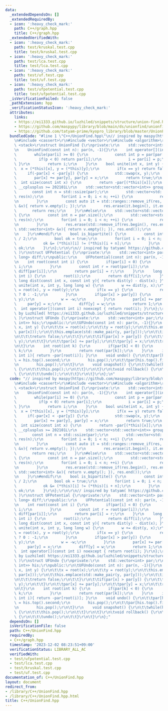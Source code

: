 ```yaml
---
data:
  _extendedDependsOn: []
  _extendedRequiredBy:
  - icon: ':heavy_check_mark:'
    path: C++/graph.hpp
    title: C++/graph.hpp
  _extendedVerifiedWith:
  - icon: ':heavy_check_mark:'
    path: test/kruskal.test.cpp
    title: test/kruskal.test.cpp
  - icon: ':heavy_check_mark:'
    path: test/lca.test.cpp
    title: test/lca.test.cpp
  - icon: ':heavy_check_mark:'
    path: test/uf.test.cpp
    title: test/uf.test.cpp
  - icon: ':heavy_check_mark:'
    path: test/ufpotential.test.cpp
    title: test/ufpotential.test.cpp
  _isVerificationFailed: false
  _pathExtension: hpp
  _verificationStatusIcon: ':heavy_check_mark:'
  attributes:
    links:
    - https://ei1333.github.io/luzhiled/snippets/structure/union-find.html
    - https://github.com/maspypy/library/blob/main/ds/unionfind/unionfind.hpp)
    - https://github.com/tatyam-prime/kyopro_library/blob/master/UnionFind.cpp
  bundledCode: "#line 1 \"C++/UnionFind.hpp\"\n// inspired by maspy(https://github.com/maspypy/library/blob/main/ds/unionfind/unionfind.hpp)\r\
    \n#include <cassert>\r\n#include <vector>\r\n#include <algorithm>\r\n#include\
    \ <stack>\r\nstruct UnionFind {\r\nprivate:\r\n    std::vector<int> par;\r\npublic:\r\
    \n    UnionFind(const int n): par(n, -1){}\r\n    int operator[](int i) {\r\n\
    \        while(par[i] >= 0) {\r\n            const int p = par[par[i]];\r\n  \
    \          if(p < 0) return par[i];\r\n            i = par[i] = p;\r\n       \
    \ }\r\n        return i;\r\n    }\r\n    bool unite(int x, int y) {\r\n      \
    \  x = (*this)[x], y = (*this)[y];\r\n        if(x == y) return false;\r\n   \
    \     if(-par[x] < -par[y]) {\r\n            std::swap(x, y);\r\n        }\r\n\
    \        par[x] += par[y], par[y] = x;\r\n        return true;\r\n    }\r\n  \
    \  int size(const int x) {\r\n        return -par[(*this)[x]];\r\n    }\r\n#if\
    \ __cplusplus >= 202101L\r\n    std::vector<std::vector<int>> groups() {\r\n \
    \       const int n = std::ssize(par);\r\n        std::vector<std::vector<int>>\
    \ res(n);\r\n        for(int i = 0; i < n; ++i) {\r\n            res[(*this)[i]].emplace_back(i);\r\
    \n        }\r\n        const auto it = std::ranges::remove_if(res, [&](const std::vector<int>\
    \ &v){ return v.empty(); });\r\n        res.erase(it.begin(), it.end());\r\n \
    \       return res;\r\n    }\r\n#else\r\n    std::vector<std::vector<int>> groups()\
    \ {\r\n        const int n = par.size();\r\n        std::vector<std::vector<int>>\
    \ res(n);\r\n        for(int i = 0; i < n; ++i) {\r\n            res[(*this)[i]].emplace_back(i);\r\
    \n        }\r\n        res.erase(std::remove_if(res.begin(), res.end(), [&](const\
    \ std::vector<int> &v){ return v.empty(); }), res.end());\r\n        return res;\r\
    \n    }\r\n#endif\r\n    bool is_bipartite() {\r\n        const int n = par.size()\
    \ / 2;\r\n        bool ok = true;\r\n        for(int i = 0; i < n; ++i) {\r\n\
    \            ok &= (*this)[i] != (*this)[i + n];\r\n        }\r\n        return\
    \ ok;\r\n    }\r\n};\r\n\r\n// inspired by tatyam( https://github.com/tatyam-prime/kyopro_library/blob/master/UnionFind.cpp\
    \ )\r\nstruct UFPotential {\r\nprivate:\r\n    std::vector<int> par;\r\n    std::vector<long\
    \ long> diff;\r\npublic:\r\n    UFPotential(const int n): par(n, -1), diff(n){}\r\
    \n    int root(const int i) {\r\n        if(par[i] < 0) {\r\n            return\
    \ i;\r\n        }\r\n        const int r = root(par[i]);\r\n        diff[i] +=\
    \ diff[par[i]];\r\n        return par[i] = r;\r\n    }\r\n    long long dist(const\
    \ int i) {\r\n        root(i);\r\n        return diff[i];\r\n    }\r\n    long\
    \ long dist(const int x, const int y){ return dist(y) - dist(x); }\r\n    int\
    \ unite(int x, int y, long long w) {\r\n        w += dist(y, x);\r\n        x\
    \ = root(x), y = root(y);\r\n        if(x == y) {\r\n            return w == 0\
    \ ? 0 : -1;\r\n        }\r\n        if(par[x] > par[y]) {\r\n            std::swap(x,\
    \ y);\r\n            w = -w;\r\n        }\r\n        par[x] += par[y];\r\n   \
    \     par[y] = x;\r\n        diff[y] = w;\r\n        return 1;\r\n    }\r\n  \
    \  int operator[](const int i) noexcept { return root(i); }\r\n};\r\n\r\n// inspired\
    \ by Luzhiled( https://ei1333.github.io/luzhiled/snippets/structure/union-find.html\
    \ )\r\nstruct UFUndo {\r\nprivate:\r\n    std::vector<int> par;\r\n\tstd::stack<std::pair<int,\
    \ int>> his;\r\npublic:\r\n\tUFUndo(const int n): par(n, -1){}\r\n    bool unite(int\
    \ x, int y) {\r\n\t\tx = root(x);\r\n\t\ty = root(y);\r\n\t\this.emplace(std::make_pair(x,\
    \ par[x]));\r\n\t\this.emplace(std::make_pair(y, par[y]));\r\n\t\tif(x == y) {\r\
    \n\t\t\treturn false;\r\n\t\t}\r\n\t\tif(par[x] > par[y]) {\r\n\t\t\tstd::swap(x,\
    \ y);\r\n\t\t}\r\n\t\tpar[x] += par[y];\r\n\t\tpar[y] = x;\r\n\t\treturn true;\r\
    \n\t}\r\n    int root(int k) {\r\n        if(par[k] < 0) {\r\n            return\
    \ k;\r\n        }\r\n        return root(par[k]);\r\n    }\r\n    int size(const\
    \ int i){ return -par[root(i)]; }\r\n    void undo() {\r\n\t\tpar[his.top().first]\
    \ = his.top().second;\r\n        his.pop();\r\n\t\tpar[his.top().first] = his.top().second;\r\
    \n        his.pop();\r\n\t}\r\n    void snapshot() {\r\n\t\twhile(his.size())\
    \ {\r\n\t\t\this.pop();\r\n\t\t}\r\n\t}\r\n\tvoid rollback() {\r\n\t\twhile(his.size())\
    \ {\r\n\t\t\tundo();\r\n\t\t}\r\n\t}\r\n};\n"
  code: "// inspired by maspy(https://github.com/maspypy/library/blob/main/ds/unionfind/unionfind.hpp)\r\
    \n#include <cassert>\r\n#include <vector>\r\n#include <algorithm>\r\n#include\
    \ <stack>\r\nstruct UnionFind {\r\nprivate:\r\n    std::vector<int> par;\r\npublic:\r\
    \n    UnionFind(const int n): par(n, -1){}\r\n    int operator[](int i) {\r\n\
    \        while(par[i] >= 0) {\r\n            const int p = par[par[i]];\r\n  \
    \          if(p < 0) return par[i];\r\n            i = par[i] = p;\r\n       \
    \ }\r\n        return i;\r\n    }\r\n    bool unite(int x, int y) {\r\n      \
    \  x = (*this)[x], y = (*this)[y];\r\n        if(x == y) return false;\r\n   \
    \     if(-par[x] < -par[y]) {\r\n            std::swap(x, y);\r\n        }\r\n\
    \        par[x] += par[y], par[y] = x;\r\n        return true;\r\n    }\r\n  \
    \  int size(const int x) {\r\n        return -par[(*this)[x]];\r\n    }\r\n#if\
    \ __cplusplus >= 202101L\r\n    std::vector<std::vector<int>> groups() {\r\n \
    \       const int n = std::ssize(par);\r\n        std::vector<std::vector<int>>\
    \ res(n);\r\n        for(int i = 0; i < n; ++i) {\r\n            res[(*this)[i]].emplace_back(i);\r\
    \n        }\r\n        const auto it = std::ranges::remove_if(res, [&](const std::vector<int>\
    \ &v){ return v.empty(); });\r\n        res.erase(it.begin(), it.end());\r\n \
    \       return res;\r\n    }\r\n#else\r\n    std::vector<std::vector<int>> groups()\
    \ {\r\n        const int n = par.size();\r\n        std::vector<std::vector<int>>\
    \ res(n);\r\n        for(int i = 0; i < n; ++i) {\r\n            res[(*this)[i]].emplace_back(i);\r\
    \n        }\r\n        res.erase(std::remove_if(res.begin(), res.end(), [&](const\
    \ std::vector<int> &v){ return v.empty(); }), res.end());\r\n        return res;\r\
    \n    }\r\n#endif\r\n    bool is_bipartite() {\r\n        const int n = par.size()\
    \ / 2;\r\n        bool ok = true;\r\n        for(int i = 0; i < n; ++i) {\r\n\
    \            ok &= (*this)[i] != (*this)[i + n];\r\n        }\r\n        return\
    \ ok;\r\n    }\r\n};\r\n\r\n// inspired by tatyam( https://github.com/tatyam-prime/kyopro_library/blob/master/UnionFind.cpp\
    \ )\r\nstruct UFPotential {\r\nprivate:\r\n    std::vector<int> par;\r\n    std::vector<long\
    \ long> diff;\r\npublic:\r\n    UFPotential(const int n): par(n, -1), diff(n){}\r\
    \n    int root(const int i) {\r\n        if(par[i] < 0) {\r\n            return\
    \ i;\r\n        }\r\n        const int r = root(par[i]);\r\n        diff[i] +=\
    \ diff[par[i]];\r\n        return par[i] = r;\r\n    }\r\n    long long dist(const\
    \ int i) {\r\n        root(i);\r\n        return diff[i];\r\n    }\r\n    long\
    \ long dist(const int x, const int y){ return dist(y) - dist(x); }\r\n    int\
    \ unite(int x, int y, long long w) {\r\n        w += dist(y, x);\r\n        x\
    \ = root(x), y = root(y);\r\n        if(x == y) {\r\n            return w == 0\
    \ ? 0 : -1;\r\n        }\r\n        if(par[x] > par[y]) {\r\n            std::swap(x,\
    \ y);\r\n            w = -w;\r\n        }\r\n        par[x] += par[y];\r\n   \
    \     par[y] = x;\r\n        diff[y] = w;\r\n        return 1;\r\n    }\r\n  \
    \  int operator[](const int i) noexcept { return root(i); }\r\n};\r\n\r\n// inspired\
    \ by Luzhiled( https://ei1333.github.io/luzhiled/snippets/structure/union-find.html\
    \ )\r\nstruct UFUndo {\r\nprivate:\r\n    std::vector<int> par;\r\n\tstd::stack<std::pair<int,\
    \ int>> his;\r\npublic:\r\n\tUFUndo(const int n): par(n, -1){}\r\n    bool unite(int\
    \ x, int y) {\r\n\t\tx = root(x);\r\n\t\ty = root(y);\r\n\t\this.emplace(std::make_pair(x,\
    \ par[x]));\r\n\t\this.emplace(std::make_pair(y, par[y]));\r\n\t\tif(x == y) {\r\
    \n\t\t\treturn false;\r\n\t\t}\r\n\t\tif(par[x] > par[y]) {\r\n\t\t\tstd::swap(x,\
    \ y);\r\n\t\t}\r\n\t\tpar[x] += par[y];\r\n\t\tpar[y] = x;\r\n\t\treturn true;\r\
    \n\t}\r\n    int root(int k) {\r\n        if(par[k] < 0) {\r\n            return\
    \ k;\r\n        }\r\n        return root(par[k]);\r\n    }\r\n    int size(const\
    \ int i){ return -par[root(i)]; }\r\n    void undo() {\r\n\t\tpar[his.top().first]\
    \ = his.top().second;\r\n        his.pop();\r\n\t\tpar[his.top().first] = his.top().second;\r\
    \n        his.pop();\r\n\t}\r\n    void snapshot() {\r\n\t\twhile(his.size())\
    \ {\r\n\t\t\this.pop();\r\n\t\t}\r\n\t}\r\n\tvoid rollback() {\r\n\t\twhile(his.size())\
    \ {\r\n\t\t\tundo();\r\n\t\t}\r\n\t}\r\n};"
  dependsOn: []
  isVerificationFile: false
  path: C++/UnionFind.hpp
  requiredBy:
  - C++/graph.hpp
  timestamp: '2023-12-02 08:23:51+09:00'
  verificationStatus: LIBRARY_ALL_AC
  verifiedWith:
  - test/ufpotential.test.cpp
  - test/lca.test.cpp
  - test/kruskal.test.cpp
  - test/uf.test.cpp
documentation_of: C++/UnionFind.hpp
layout: document
redirect_from:
- /library/C++/UnionFind.hpp
- /library/C++/UnionFind.hpp.html
title: C++/UnionFind.hpp
---
```

